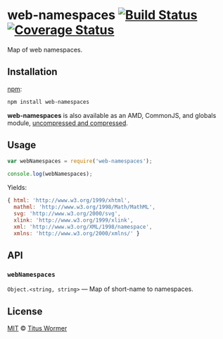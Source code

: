 # web-namespaces [![Build Status][build-badge]][build-page] [![Coverage Status][coverage-badge]][coverage-page]

Map of web namespaces.

## Installation

[npm][]:

```bash
npm install web-namespaces
```

**web-namespaces** is also available as an AMD, CommonJS, and globals
module, [uncompressed and compressed][releases].

## Usage

```javascript
var webNamespaces = require('web-namespaces');

console.log(webNamespaces);
```

Yields:

```js
{ html: 'http://www.w3.org/1999/xhtml',
  mathml: 'http://www.w3.org/1998/Math/MathML',
  svg: 'http://www.w3.org/2000/svg',
  xlink: 'http://www.w3.org/1999/xlink',
  xml: 'http://www.w3.org/XML/1998/namespace',
  xmlns: 'http://www.w3.org/2000/xmlns/' }
```

## API

### `webNamespaces`

`Object.<string, string>` — Map of short-name to namespaces.

## License

[MIT][license] © [Titus Wormer][author]

<!-- Definition -->

[build-badge]: https://img.shields.io/travis/wooorm/web-namespaces.svg

[build-page]: https://travis-ci.org/wooorm/web-namespaces

[coverage-badge]: https://img.shields.io/codecov/c/github/wooorm/web-namespaces.svg

[coverage-page]: https://codecov.io/github/wooorm/web-namespaces?branch=master

[npm]: https://docs.npmjs.com/cli/install

[releases]: https://github.com/wooorm/web-namespaces/releases

[license]: LICENSE

[author]: http://wooorm.com
